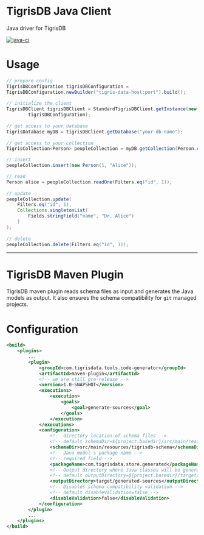 # TigrisDB Java Client

Java driver for TigrisDB

[![java-ci](https://github.com/tigrisdata/tigrisdb-client-java/actions/workflows/java-ci.yml/badge.svg?branch=main)](https://github.com/tigrisdata/tigrisdb-client-java/actions/workflows/java-ci.yml)

# Usage

```java
// prepare config
TigrisDBConfiguration tigrisDBConfiguration =
TigrisDBConfiguration.newBuilder("tigris-data-host:port").build();
    
// initialize the client
TigrisDBClient tigrisDBClient = StandardTigrisDBClient.getInstance(new TigrisAuthorizationToken("your-api-token"),
        tigrisDBConfiguration);
    
// get access to your database
TigrisDatabase myDB = tigrisDBClient.getDatabase("your-db-name");
    
// get access to your collection
TigrisCollection<Person> peopleCollection = myDB.getCollection(Person.class);

// insert
peopleCollection.insert(new Person(1, "Alice"));

// read
Person alice = peopleCollection.readOne(Filters.eq("id", 1));
    
// update
peopleCollection.update(
    Filters.eq("id", 1),
    Collections.singletonList(
        Fields.stringField("name", "Dr. Alice")
    )
);
    
// delete
peopleCollection.delete(Filters.eq("id", 1));
```

----

# TigrisDB Maven Plugin

TigrisDB maven plugin reads schema files as input and generates the Java models
as output. It also ensures the schema compatibility for `git` managed projects.

# Configuration

```xml
<build>
    <plugins>
        ...
        <plugin>
            <groupId>com.tigrisdata.tools.code-generator</groupId>
            <artifactId>maven-plugin</artifactId>
            <!-- we are still pre-release -->
            <version>1.0-SNAPSHOT</version>
            <executions>
                <execution>
                    <goals>
                        <goal>generate-sources</goal>
                    </goals>
                </execution>
            </executions>
            <configuration>
                <!-- directory location of schema files -->
                <!-- default schemaDir=${project.basedir}/src/main/resources/tigrisdb-schema-->
                <schemaDir>src/main/resources/tigrisdb-schema</schemaDir>
                <!-- Java model's package name -->
                <!-- required field -->
                <packageName>com.tigrisdata.store.generated</packageName>
                <!-- Output directory where Java classes will be generated -->
                <!-- default outputDirectory=${project.basedir}/target/generated-sources -->
                <outputDirectory>target/generated-sources</outputDirectory>
                <!-- Disables schema compatibility validation -->
                <!-- default disableValidation=false -->
                <disableValidation>false</disableValidation>
            </configuration>
        </plugin>
        ...
    </plugins>
</build>
```
